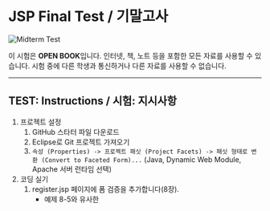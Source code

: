 # JSP Final Test / 기말고사

![Midterm Test](https://github.com/ut-nodejs/ut-nodejs.github.io/blob/master/img/in-slides/tests/midterm-index.png)

이 시험은 **OPEN BOOK**입니다. 인터넷, 책, 노트 등을 포함한 모든 자료를 사용할 수 있습니다. 시험 중에 다른 학생과 통신하거나 다른 자료를 사용할 수 없습니다.

---

## **TEST:** Instructions / **시험:** 지시사항

1. 프로젝트 설정
    1. GitHub 스타터 파일 다운로드
    2. Eclipse로 Git 프로젝트 가져오기
    3. `속성 (Properties) -> 프로젝트 패싯 (Project Facets) -> 패싯 형태로 변환 (Convert to Faceted Form)...` (Java, Dynamic Web Module, Apache 서버 런타임 선택)
2. 코딩 실기
    1. register.jsp 페이지에 폼 검증을 추가합니다(8장).
        - 예제 8-5와 유사한 <script> 태그에서 register.jsp 페이지에 직접 폼 검증을 추가할 수 있습니다.
        - 또는 챕터 8의 BookMarket 프로젝트와 유사하게 폼 검증을 추가하기 위해 별도의 .js 파일을 추가할 수 있습니다.
    2. 홈페이지에 간단한 로그인 폼을 추가합니다.
    3. 로그인 보안의 어떤 폼을 추가합니다(10장).
        - 로그인 페이지에 선언적 보안을 사용할 수 있습니다. 예 10-2와 유사합니다(web.xml 파일은 예 10-1에 있습니다).
        - 또는 로그인 페이지에 프로그래밍적 보안을 사용할 수 있습니다. 예 10-3과 유사합니다.

### Note

첨부된 PPT가 도움이 될 수 있습니다. 여기에는 사용할 수 있는 챕터 8과 챕터 10의 섹션이 들어 있습니다.

[기말고사 PPT](https://docs.google.com/presentation/d/1zKJfDI3b60IZmyxqkHFC5djFLEJ7iUOVMAsn2_3-ob8/edit?usp=sharing)

**코드가 서버에서 실행되지 않더라도 제출하기 전에 필요한 모든 코드를 최대한 작성해 보세요.**

